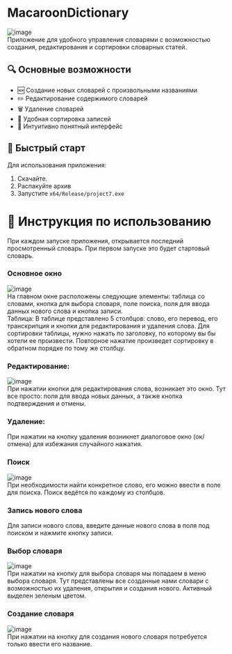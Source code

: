 # MacaroonDictionary

![image](https://github.com/user-attachments/assets/0fed9567-9209-483c-8d54-b9273a88bc39)  
Приложение для удобного управления словарями с возможностью создания, редактирования и сортировки словарных статей.

## 🔍 Основные возможности
- 🆕 Создание новых словарей с произвольными названиями
- ✏️ Редактирование содержимого словарей
- 🗑️ Удаление словарей
- 🔄 Удобная сортировка записей
- 🎨 Интуитивно понятный интерфейс

## 🚀 Быстрый старт
  Для использования приложения:
1. Скачайте.  
2. Распакуйте архив
3. Запустите `x64/Release/project7.exe`

# 📖 Инструкция по использованию   
  При каждом запуске приложения, открывается последний просмотренный словарь. При первом запуске это будет стартовый словарь.  
### Основное окно  
![image](https://github.com/user-attachments/assets/0fed9567-9209-483c-8d54-b9273a88bc39)  
    На главном окне расположены следующие элементы: таблица со словами, кнопка для выбора словаря, поле поиска, поля для ввода данных нового слова и кнопка записи.  
    Таблица: В таблице представлено 5 столбцов: слово, его перевод, его транскрипция и кнопки для редактирования и удаления слова. Для сортировки таблицы, нужно нажать по заголовку, по которому вы бы хотели ее произвести. Повторное нажатие произведет сортировку в обратном порядке по тому же столбцу.  

    
 ### Редактирование:  
  ![image](https://github.com/user-attachments/assets/c7feb925-bb4d-4db2-b5b8-77e4d7267f57)  
    При нажатии кнопки для редактирования слова, возникает это окно. Тут все просто: поля для ввода новых данных, а также кнопка подтверждения и отмены.
  
### Удаление:  
При нажатии на кнопку удаления возникнет диалоговое окно (ок/отмена) для избежания случайного нажатия.
### Поиск
![image](https://github.com/user-attachments/assets/eab6ee56-9dfc-40a7-94bf-b6bad06770c7)  
При необходимости найти конкретное слово, его можно ввести в поле для поиска. Поиск ведётся по каждому из столбцов.

### Запись нового слова  
Для записи нового слова, введите данные нового слова в поля под поиском и нажмите кнопку записи.  
### Выбор словаря  
![image](https://github.com/user-attachments/assets/cbe3914c-5b7e-4b28-a21e-5e4a8f46e274)  
При нажатии на кнопку для выбора словаря мы попадаем в меню выбора словаря. Тут представлены все созданные нами словари с возможностью их удаления, открытия и создания нового. Активный выделен зеленым цветом.
### Создание словаря  
![image](https://github.com/user-attachments/assets/69a5b21e-fe46-49c9-b4fc-11b0e2714851)  
При нажатии на кнопку для создания нового словаря потребуется только ввести его название.
